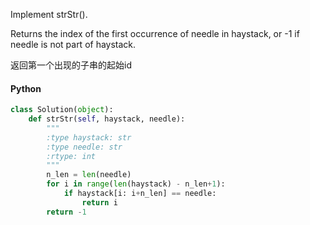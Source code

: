 Implement strStr().

Returns the index of the first occurrence of needle in haystack, or -1 if needle is not part of haystack.

返回第一个出现的子串的起始id

#### Python

```python
class Solution(object):
    def strStr(self, haystack, needle):
        """
        :type haystack: str
        :type needle: str
        :rtype: int
        """
        n_len = len(needle)
        for i in range(len(haystack) - n_len+1):
            if haystack[i: i+n_len] == needle:
                return i
        return -1
```
